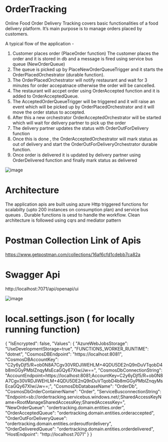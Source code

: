 # OrderTracking
Online Food Order Delivery Tracking covers basic functionalities of a food delivery platform. It’s main purpose is to manage orders placed by customers.

A typical flow of the application -
1) Customer places order (PlaceOrder function)
   The customer places the order and it is stored in db and a message is fired using service bus queue (NewOrderQueue)
2) The queue is picked up by PlaceNewOrderQueueTrigger and it starts the OrderPlacedOrchestrator (durable function).
3) The  OrderPlacedOrchestrator will notify restaurant and wait for 3 minutes for order accepatnace otherwise the order will be cancelled.
4) The restaurant will accpet order using OrderAccepted function and it is added to OrderAcceptedQueue.
5) The AcceptedOrderQueueTrigger will be triggered and it will raise an event which will be picked up by OrderPlacedOrchestrator and it will move the order status to accepted.
6) After this a new orchestrator OrderAcceptedOrchestrator will be started which will wait for delivery partner to pick up the order
7) The delivery partner updates the status with OrderOutForDelivery function
8) Once this is done , the OrderAcceptedOrchestrator will mark status as out of delivery and start the OrderOutForDeliveryOrchestrator durable function.
9) Once order is delivered it is updated by delivery partner using OrderDelivered function and finally mark status as delivered

![image](https://user-images.githubusercontent.com/8706140/156182060-5996c5f3-14c5-4307-b912-2a5c3ac7e3ac.png)


# Architecture 

The application apis are built using azure Http triggered functions for scalabilty (upto 200 instances on consumption plan) and service bus queues .
Durable functions is uesd to handle the workflow.
Clean architecture is followed using cqrs and mediator pattern


# Postman Collection Link of Apis

https://www.getpostman.com/collections/16af6cfd1cdebb7ca82a

# Swagger Api 

http://localhost:7071/api/openapi/ui

![image](https://user-images.githubusercontent.com/8706140/156190454-e2180327-d632-4361-8b01-d8697c882039.png)

# local.settings.json ( for locally running function)

{
    "IsEncrypted": false,
  "Values": {
    "AzureWebJobsStorage": "UseDevelopmentStorage=true",
    "FUNCTIONS_WORKER_RUNTIME": "dotnet",
    "CosmosDBEndpoint": "https://localhost:8081",
    "CosmosDBAccountKey": "C2y6yDjf5/R+ob0N8A7Cgv30VRDJIWEHLM+4QDU5DE2nQ9nDuVTqobD4b8mGGyPMbIZnqyMsEcaGQy67XIw/Jw==",
    "CosmosDbConnectionString": "AccountEndpoint=https://localhost:8081;AccountKey=C2y6yDjf5/R+ob0N8A7Cgv30VRDJIWEHLM+4QDU5DE2nQ9nDuVTqobD4b8mGGyPMbIZnqyMsEcaGQy67XIw/Jw==;",
    "CosmosDbDatabaseName": "OrderDb",
    "CosmosDbOrderContainerName": "Order",
    "ServiceBusconnectionString": "Endpoint=sb://ordertracking.servicebus.windows.net/;SharedAccessKeyName=RootManageSharedAccessKey;SharedAccessKey=<YourSharedAccessKey>",
    "NewOrderQueue": "ordertracking.domain.entities.order",
    "OrderAcceptedQueue": "ordertracking.domain.entities.orderaccepted",
    "OrderOutForDeliveryQueue": "ordertracking.domain.entities.orderoutfordelivery",
    "OrderDeliveredQueue": "ordertracking.domain.entities.orderdelivered",
    "HostEndpoint": "http://localhost:7071"
  }
}
